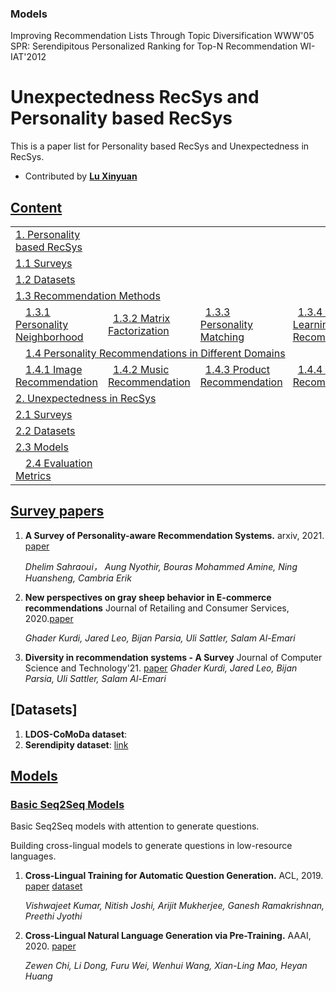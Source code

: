 
### Models
Improving Recommendation Lists Through Topic Diversification WWW'05
SPR: Serendipitous Personalized Ranking for Top-N Recommendation WI-IAT'2012



# Unexpectedness RecSys and Personality based RecSys
This is a paper list for Personality based RecSys and Unexpectedness in RecSys.

- Contributed by **[Lu Xinyuan](https://github.com/XinyuanLu00)**


## [Content](#content)

<table>
<tr><td colspan="1"><a href="#per-survey-papers">1. Personality based RecSys</a></td></tr> 
<tr><td colspan="1"><a href="#models">1.1 Surveys</a></td></tr>
<tr><td colspan="1"><a href="#models">1.2 Datasets</a></td></tr>
<tr><td colspan="4"><a href="#models">1.3 Recommendation Methods</a></td></tr>
<tr>
    <td>&emsp;<a href="#basic-seq2seq-models">1.3.1 Personality Neighborhood </a></td>
    <td>&ensp;<a href="#encoding-answers">1.3.2 Matrix Factorization </a></td>
    <td>&ensp;<a href="#encoding-answers">1.3.3 Personality Matching </a></td>
    <td>&ensp;<a href="#encoding-answers">1.3.4 Deep Learning Recommendations </a></td>
</tr>
<tr><td colspan="5">&emsp;<a href="#linguistic-features">1.4 Personality Recommendations in Different Domains</a></td></tr>
<tr>
    <td>&emsp;<a href="#basic-seq2seq-models">1.4.1 Image Recommendation </a></td>
    <td>&ensp;<a href="#encoding-answers">1.4.2 Music Recommendation </a></td>
    <td>&ensp;<a href="#encoding-answers">1.4.3 Product Recommendation </a></td>
    <td>&ensp;<a href="#encoding-answers">1.4.4 Friend Recommendation </a></td>
    <td>&ensp;<a href="#encoding-answers">1.4.5 Friend Recommendation </a></td>
</tr>    
<tr><td colspan="2"><a href="#applications">2. Unexpectedness in RecSys </a></td></tr> 
<tr><td colspan="2"><a href="#models">2.1 Surveys</a></td></tr>
<tr><td colspan="2"><a href="#models">2.2 Datasets</a></td></tr>
<tr><td colspan="2"><a href="#models">2.3 Models</a></td></tr>
<tr>
    <td>&emsp;<a href="#basic-seq2seq-models">2.4 Evaluation Metrics </a></td>
</tr>
</table>

## [Survey papers](#content)
1. **A Survey of Personality-aware Recommendation Systems.** arxiv, 2021. [paper](https://arxiv.org/pdf/2101.12153.pdf)
    
    *Dhelim Sahraoui， Aung Nyothir, Bouras Mohammed Amine, Ning Huansheng, Cambria Erik* 

2. **New perspectives on gray sheep behavior in E-commerce recommendations** Journal of Retailing and Consumer Services, 2020.[paper](https://www.aclweb.org/anthology/D19-1172.pdf)
    
    *Ghader Kurdi, Jared Leo, Bijan Parsia, Uli Sattler, Salam Al-Emari* 
3. **Diversity in recommendation systems - A Survey** Journal of Computer Science and Technology'21. [paper]()
    *Ghader Kurdi, Jared Leo, Bijan Parsia, Uli Sattler, Salam Al-Emari* 
 ## [Datasets]
 1. **LDOS-CoMoDa dataset**:
 2. **Serendipity dataset**: [link](http://www.comp.hkbu.edu.hk/~lichen/download/TaoBao_Serendipity_Dataset.html#ref1)
## [Models](#content)   

### [Basic Seq2Seq Models](#basic-models)

Basic Seq2Seq models with attention to generate questions. 



Building cross-lingual models to generate questions in low-resource languages. 

1. **Cross-Lingual Training for Automatic Question Generation.** ACL, 2019. [paper](https://arxiv.org/pdf/1906.02525.pdf) [dataset](https://www.cse.iitb.ac.in/~ganesh/HiQuAD/clqg/)
   
   *Vishwajeet Kumar, Nitish Joshi, Arijit Mukherjee, Ganesh Ramakrishnan, Preethi Jyothi*

2. **Cross-Lingual Natural Language Generation via Pre-Training.** AAAI, 2020. [paper](https://arxiv.org/pdf/1909.10481.pdf)

   *Zewen Chi, Li Dong, Furu Wei, Wenhui Wang, Xian-Ling Mao, Heyan Huang*







   
 
